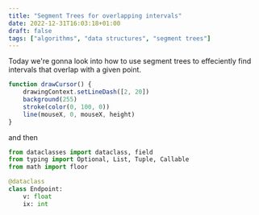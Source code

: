 ```yaml
---
title: "Segment Trees for overlapping intervals"
date: 2022-12-31T16:03:18+01:00
draft: false
tags: ["algorithms", "data structures", "segment trees"]
---
```


Today we're gonna look into how to use segment trees to effeciently find intervals
that overlap with a given point.
```javascript
function drawCursor() {
    drawingContext.setLineDash([2, 20])
    background(255)
    stroke(color(0, 100, 0))
    line(mouseX, 0, mouseX, height)
}
```
and then
```python
from dataclasses import dataclass, field
from typing import Optional, List, Tuple, Callable
from math import floor

@dataclass
class Endpoint:
    v: float
    ix: int
```